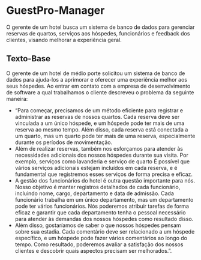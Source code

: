 # GuestPro-Manager
O gerente de um hotel busca um sistema de banco de dados para gerenciar reservas de quartos, serviços aos hóspedes, funcionários e feedback dos clientes, visando melhorar a experiência geral.


## Texto-Base

O gerente de um hotel de médio porte solicitou um sistema de banco de dados para ajuda-los a aprimorar e oferecer uma experiência melhor aos seus hóspedes. Ao entrar em contato com a empresa de desenvolvimento de software a qual trabalhamos o cliente descreveu o problema da seguinte maneira: 
-	“Para começar, precisamos de um método eficiente para registrar e administrar as reservas de nossos quartos. Cada reserva deve ser vinculada a um único hóspede, e um hóspede pode ter mais de uma reserva ao mesmo tempo. Além disso, cada reserva está conectada a um quarto, mas um quarto pode ter mais de uma reserva, especialmente durante os períodos de movimentação. 
-	Além de realizar reservas, também nos esforçamos para atender às necessidades adicionais dos nossos hóspedes durante sua visita. Por exemplo, serviços como lavanderia e serviço de quarto É possível que vários serviços adicionais estejam incluídos em cada reserva, e é fundamental que registremos esses serviços de forma precisa e eficaz.
-	A gestão dos funcionários do hotel é outra questão importante para nós. Nosso objetivo é manter registros detalhados de cada funcionário, incluindo nome, cargo, departamento e data de admissão. Cada funcionário trabalha em um único departamento, mas um departamento pode ter vários funcionários. Nós poderemos atribuir tarefas de forma eficaz e garantir que cada departamento tenha o pessoal necessário para atender às demandas dos nossos hóspedes como resultado disso.
-	Além disso, gostaríamos de saber o que nossos hóspedes pensam sobre sua estadia. Cada comentário deve ser relacionado a um hóspede específico, e um hóspede pode fazer vários comentários ao longo do tempo. Como resultado, poderemos avaliar a satisfação dos nossos clientes e descobrir quais aspectos precisam ser melhorados.”.

